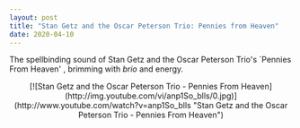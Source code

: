 ```yaml
---
layout: post
title: "Stan Getz and the Oscar Peterson Trio: Pennies from Heaven"
date: 2020-04-10
---
```


The spellbinding sound of Stan Getz and the Oscar Peterson Trio's `Pennies From Heaven' , brimming with *brio* and energy.

<center>[![Stan Getz and the Oscar Peterson Trio - Pennies From Heaven](http://img.youtube.com/vi/anp1So_blls/0.jpg)](http://www.youtube.com/watch?v=anp1So_blls "Stan Getz and the Oscar Peterson Trio - Pennies From Heaven")</center>